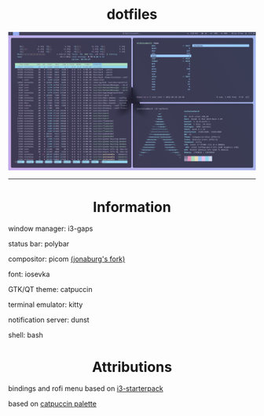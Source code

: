 <div align="center">
    <h1>dotfiles</h1>
</div>


![dotfile preview](https://github.com/NuIlifies/dotfiles/blob/main/preview.png?raw=true)

---

<div align="center">
    <h1>Information</h1>
</div>


window manager: i3-gaps

status bar: polybar

compositor: picom [(jonaburg's fork)](https://github.com/jonaburg/picom)

font: iosevka

GTK/QT theme: catpuccin

terminal emulator: kitty

notification server: dunst

shell: bash



<div align="center">
    <h1>Attributions</h1>
</div>

bindings and rofi menu based on [i3-starterpack](https://github.com/addy-dclxvi/i3-starterpack)

based on [catpuccin palette](https://github.com/catppuccin/catppuccin)
